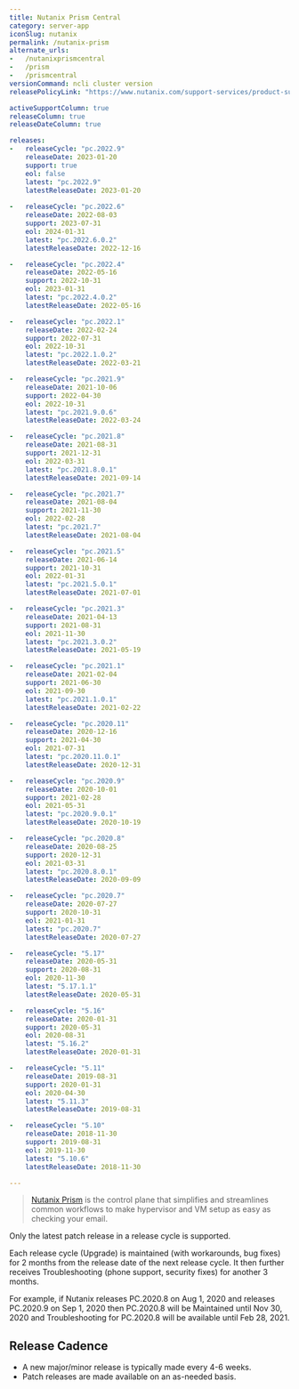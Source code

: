 ```yaml
---
title: Nutanix Prism Central
category: server-app
iconSlug: nutanix
permalink: /nutanix-prism
alternate_urls:
-   /nutanixprismcentral
-   /prism
-   /prismcentral
versionCommand: ncli cluster version
releasePolicyLink: "https://www.nutanix.com/support-services/product-support/support-policies-and-faqs"

activeSupportColumn: true
releaseColumn: true
releaseDateColumn: true

releases:
-   releaseCycle: "pc.2022.9"
    releaseDate: 2023-01-20
    support: true
    eol: false
    latest: "pc.2022.9"
    latestReleaseDate: 2023-01-20
    
-   releaseCycle: "pc.2022.6"
    releaseDate: 2022-08-03
    support: 2023-07-31
    eol: 2024-01-31
    latest: "pc.2022.6.0.2"
    latestReleaseDate: 2022-12-16

-   releaseCycle: "pc.2022.4"
    releaseDate: 2022-05-16
    support: 2022-10-31
    eol: 2023-01-31
    latest: "pc.2022.4.0.2"
    latestReleaseDate: 2022-05-16

-   releaseCycle: "pc.2022.1"
    releaseDate: 2022-02-24
    support: 2022-07-31
    eol: 2022-10-31
    latest: "pc.2022.1.0.2"
    latestReleaseDate: 2022-03-21

-   releaseCycle: "pc.2021.9"
    releaseDate: 2021-10-06
    support: 2022-04-30
    eol: 2022-10-31
    latest: "pc.2021.9.0.6"
    latestReleaseDate: 2022-03-24

-   releaseCycle: "pc.2021.8"
    releaseDate: 2021-08-31
    support: 2021-12-31
    eol: 2022-03-31
    latest: "pc.2021.8.0.1"
    latestReleaseDate: 2021-09-14

-   releaseCycle: "pc.2021.7"
    releaseDate: 2021-08-04
    support: 2021-11-30
    eol: 2022-02-28
    latest: "pc.2021.7"
    latestReleaseDate: 2021-08-04

-   releaseCycle: "pc.2021.5"
    releaseDate: 2021-06-14
    support: 2021-10-31
    eol: 2022-01-31
    latest: "pc.2021.5.0.1"
    latestReleaseDate: 2021-07-01

-   releaseCycle: "pc.2021.3"
    releaseDate: 2021-04-13
    support: 2021-08-31
    eol: 2021-11-30
    latest: "pc.2021.3.0.2"
    latestReleaseDate: 2021-05-19

-   releaseCycle: "pc.2021.1"
    releaseDate: 2021-02-04
    support: 2021-06-30
    eol: 2021-09-30
    latest: "pc.2021.1.0.1"
    latestReleaseDate: 2021-02-22

-   releaseCycle: "pc.2020.11"
    releaseDate: 2020-12-16
    support: 2021-04-30
    eol: 2021-07-31
    latest: "pc.2020.11.0.1"
    latestReleaseDate: 2020-12-31

-   releaseCycle: "pc.2020.9"
    releaseDate: 2020-10-01
    support: 2021-02-28
    eol: 2021-05-31
    latest: "pc.2020.9.0.1"
    latestReleaseDate: 2020-10-19

-   releaseCycle: "pc.2020.8"
    releaseDate: 2020-08-25
    support: 2020-12-31
    eol: 2021-03-31
    latest: "pc.2020.8.0.1"
    latestReleaseDate: 2020-09-09

-   releaseCycle: "pc.2020.7"
    releaseDate: 2020-07-27
    support: 2020-10-31
    eol: 2021-01-31
    latest: "pc.2020.7"
    latestReleaseDate: 2020-07-27

-   releaseCycle: "5.17"
    releaseDate: 2020-05-31
    support: 2020-08-31
    eol: 2020-11-30
    latest: "5.17.1.1"
    latestReleaseDate: 2020-05-31

-   releaseCycle: "5.16"
    releaseDate: 2020-01-31
    support: 2020-05-31
    eol: 2020-08-31
    latest: "5.16.2"
    latestReleaseDate: 2020-01-31

-   releaseCycle: "5.11"
    releaseDate: 2019-08-31
    support: 2020-01-31
    eol: 2020-04-30
    latest: "5.11.3"
    latestReleaseDate: 2019-08-31

-   releaseCycle: "5.10"
    releaseDate: 2018-11-30
    support: 2019-08-31
    eol: 2019-11-30
    latest: "5.10.6"
    latestReleaseDate: 2018-11-30

---
```


> [Nutanix Prism](https://www.nutanix.com/uk/products/prism) is the control plane that simplifies
> and streamlines common workflows to make hypervisor and VM setup as easy as checking your email.

Only the latest patch release in a release cycle is supported.

Each release cycle (Upgrade) is maintained (with workarounds, bug fixes) for 2 months from the
release date of the next release cycle. It then further receives Troubleshooting (phone support,
security fixes) for another 3 months.

For example, if Nutanix releases PC.2020.8 on Aug 1, 2020 and releases PC.2020.9 on Sep 1, 2020 then
PC.2020.8 will be Maintained until Nov 30, 2020 and Troubleshooting for PC.2020.8 will be available
until Feb 28, 2021.

## Release Cadence

* A new major/minor release is typically made every 4-6 weeks.
* Patch releases are made available on an as-needed basis.
